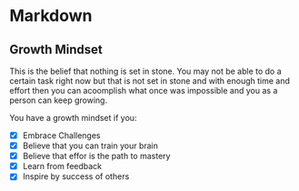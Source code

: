 # Markdown

## Growth Mindset

This is the belief that nothing is set in stone. You may not be able to do a certain task right now but that is not set in stone and with enough time and effort then you can acoomplish what once was impossible and you as a person can keep growing.

You have a growth mindset if you:

- [x] Embrace Challenges
- [x] Believe that you can train your brain
- [x] Believe that effor is the path to mastery
- [x] Learn from feedback
- [x] Inspire by success of others
